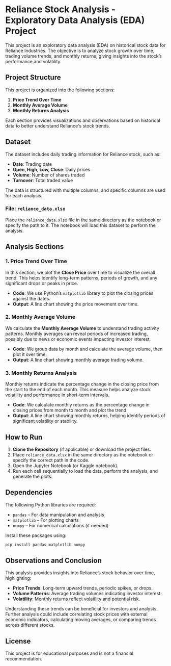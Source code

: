 # Reliance Stock Analysis - Exploratory Data Analysis (EDA) Project

This project is an exploratory data analysis (EDA) on historical stock data for Reliance Industries. The objective is to analyze stock growth over time, trading volume trends, and monthly returns, giving insights into the stock’s performance and volatility.

## Project Structure

This project is organized into the following sections:

1. **Price Trend Over Time**
2. **Monthly Average Volume**
3. **Monthly Returns Analysis**

Each section provides visualizations and observations based on historical data to better understand Reliance's stock trends.

## Dataset

The dataset includes daily trading information for Reliance stock, such as:

- **Date**: Trading date
- **Open, High, Low, Close**: Daily prices
- **Volume**: Number of shares traded
- **Turnover**: Total traded value

The data is structured with multiple columns, and specific columns are used for each analysis.

### File: `reliance_data.xlsx`

Place the `reliance_data.xlsx` file in the same directory as the notebook or specify the path to it. The notebook will load this dataset to perform the analysis.

## Analysis Sections

### 1. Price Trend Over Time

In this section, we plot the **Close Price** over time to visualize the overall trend. This helps identify long-term patterns, periods of growth, and any significant drops or peaks in price.

- **Code**: We use Python’s `matplotlib` library to plot the closing prices against the dates.
- **Output**: A line chart showing the price movement over time.

### 2. Monthly Average Volume

We calculate the **Monthly Average Volume** to understand trading activity patterns. Monthly averages can reveal periods of increased trading, possibly due to news or economic events impacting investor interest.

- **Code**: We group data by month and calculate the average volume, then plot it over time.
- **Output**: A line chart showing monthly average trading volume.

### 3. Monthly Returns Analysis

Monthly returns indicate the percentage change in the closing price from the start to the end of each month. This measure helps analyze stock volatility and performance in short-term intervals.

- **Code**: We calculate monthly returns as the percentage change in closing prices from month to month and plot the trend.
- **Output**: A line chart showing monthly returns, helping identify periods of significant volatility or stability.

## How to Run

1. **Clone the Repository** (if applicable) or download the project files.
2. Place `reliance_data.xlsx` in the same directory as the notebook or specify the correct path in the code.
3. Open the Jupyter Notebook (or Kaggle notebook).
4. Run each cell sequentially to load the data, perform the analysis, and generate the plots.

## Dependencies

The following Python libraries are required:

- `pandas` – For data manipulation and analysis
- `matplotlib` – For plotting charts
- `numpy` – For numerical calculations (if needed)

Install these packages using:
```bash
pip install pandas matplotlib numpy
```

## Observations and Conclusion

This analysis provides insights into Reliance’s stock behavior over time, highlighting:

- **Price Trends**: Long-term upward trends, periodic spikes, or drops.
- **Volume Patterns**: Average trading volumes indicating investor interest.
- **Volatility**: Monthly returns reflect volatility and potential risk.

Understanding these trends can be beneficial for investors and analysts. Further analysis could include correlating stock prices with external economic indicators, calculating moving averages, or comparing trends across different stocks.

## License

This project is for educational purposes and is not a financial recommendation.

